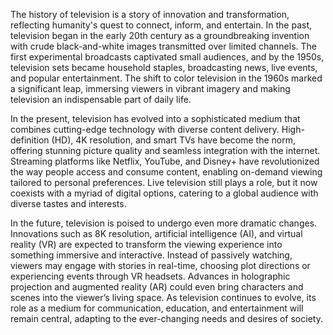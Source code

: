 The history of television is a story of innovation and transformation, reflecting humanity's quest to connect, inform, and entertain. In the past, television began in the early 20th century as a groundbreaking invention with crude black-and-white images transmitted over limited channels. The first experimental broadcasts captivated small audiences, and by the 1950s, television sets became household staples, broadcasting news, live events, and popular entertainment. The shift to color television in the 1960s marked a significant leap, immersing viewers in vibrant imagery and making television an indispensable part of daily life.

In the present, television has evolved into a sophisticated medium that combines cutting-edge technology with diverse content delivery. High-definition (HD), 4K resolution, and smart TVs have become the norm, offering stunning picture quality and seamless integration with the internet. Streaming platforms like Netflix, YouTube, and Disney+ have revolutionized the way people access and consume content, enabling on-demand viewing tailored to personal preferences. Live television still plays a role, but it now coexists with a myriad of digital options, catering to a global audience with diverse tastes and interests.

In the future, television is poised to undergo even more dramatic changes. Innovations such as 8K resolution, artificial intelligence (AI), and virtual reality (VR) are expected to transform the viewing experience into something immersive and interactive. Instead of passively watching, viewers may engage with stories in real-time, choosing plot directions or experiencing events through VR headsets. Advances in holographic projection and augmented reality (AR) could even bring characters and scenes into the viewer’s living space. As television continues to evolve, its role as a medium for communication, education, and entertainment will remain central, adapting to the ever-changing needs and desires of society.